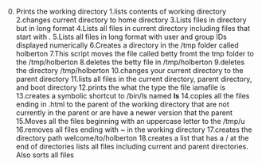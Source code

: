 0. Prints the working directory
1.lists contents of working directory
2.changes current directory to home directory
3.Lists files in directory but in long format
4.Lists all files in current directory including files that start with .
5.Lists all files in long format with user and group IDs displayed numerically
6.Creates a directory in the /tmp folder called holberton
7.This script moves the file called betty fromt the tmp folder to the /tmp/holberton
8.deletes the betty file in /tmp/holberton
9.deletes the directory /tmp/holberton
10.changes your current directory to the parent directory
11.lists all files in the current directory, parent directory, and boot directory
12.prints the what the type the file iamafile is
13.creates a symbolic shortcut to /bin/ls named __ls__
14.copies all the files ending in .html to the parent of the working directory that are not currently in the parent or are have a newer version that the parent
15.Moves all the files beginning with an uppercase letter to the /tmp/u
16.removes all files ending with ~ in the working directory
17.creates the directory path welcome/to/holberton
18.creates a list that has a / at the end of directories lists all files including current and parent directories. Also sorts all files
